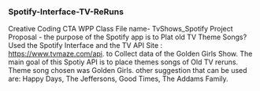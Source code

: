 ### Spotify-Interface-TV-ReRuns
Creative Coding CTA WPP Class
File name- TvShows_Spotify
Project Proposal - the purpose of the Spotify app is to Plat old TV Theme Songs? 
Used the Spotify Interface and the TV API Site : https://www.tvmaze.com/api. to Collect data of the Golden Girls Show.
The main goal of this Spotiy API is to place themes songs of Old TV reruns. Theme song chosen was Golden Girls.
other suggestion that can be used are: Happy Days, The Jeffersons, Good Times, The Addams Family.
